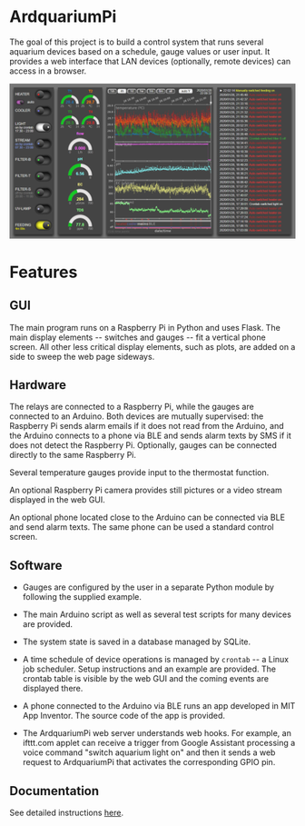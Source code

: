 ArdquariumPi
============

The goal of this project is to build a control system that runs several
aquarium devices based on a schedule, gauge values or user input. It provides
a web interface that LAN devices (optionally, remote devices) can access in
a browser.

<p align="center">
  <img src="docs/_images/ArdquariumPi0.png " width=1000 />
</p>

Features
========

GUI
---

The main program runs on a Raspberry Pi in Python and uses Flask. The main
display elements -- switches and gauges -- fit a vertical phone screen. All
other less critical display elements, such as plots, are added on a side to
sweep the web page sideways.

Hardware
--------

The relays are connected to a Raspberry Pi, while the gauges are connected to
an Arduino. Both devices are mutually supervised: the Raspberry Pi sends alarm
emails if it does not read from the Arduino, and the Arduino connects to a
phone via BLE and sends alarm texts by SMS if it does not detect the Raspberry
Pi. Optionally, gauges can be connected directly to the same Raspberry Pi.

Several temperature gauges provide input to the thermostat function.

An optional Raspberry Pi camera provides still pictures or a video stream
displayed in the web GUI.

An optional phone located close to the Arduino can be connected via BLE and
send alarm texts. The same phone can be used a standard control screen.

Software
--------

* Gauges are configured by the user in a separate Python module by following
  the supplied example.

* The main Arduino script as well as several test scripts for many devices are
  provided.

* The system state is saved in a database managed by SQLite.

* A time schedule of device operations is managed by `crontab` -- a Linux job
  scheduler. Setup instructions and an example are provided. The crontab table
  is visible by the web GUI and the coming events are displayed there.

* A phone connected to the Arduino via BLE runs an app developed in MIT App
  Inventor. The source code of the app is provided.

* The ArdquariumPi web server understands web hooks. For example, an ifttt.com
  applet can receive a trigger from Google Assistant processing a voice command
  "switch aquarium light on" and then it sends a web request to ArdquariumPi
  that activates the corresponding GPIO pin.

Documentation
-------------

See detailed instructions [here](index.md).

